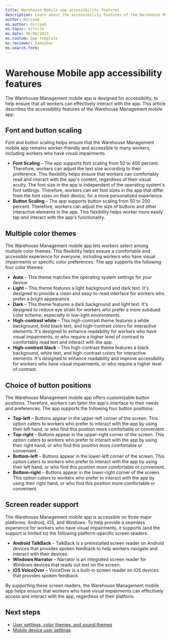 ```yaml
---
title: Warehouse Mobile app accessibility features
description: Learn about the accessibility features of the Warehouse Management mobile app, including an outline on font and button scaling.
author: Mirzaab
ms.author: mirzaab
ms.topic: article
ms.date: 06/08/2023
ms.custom: bap-template
ms.reviewer: kamaybac
ms.search.form:
---
```


# Warehouse Mobile app accessibility features

The Warehouse Management mobile app is designed for accessibility, to help ensure that all workers can effectively interact with the app. This article describes the accessibility features of the Warehouse Management mobile app.

## Font and button scaling

Font and button scaling helps ensure that the Warehouse Management mobile app remains worker-friendly and accessible to many workers, including workers who have visual impairments.

- **Font Scaling** – The app supports font scaling from 50 to 400 percent. Therefore, workers can adjust the text size according to their preference. This flexibility helps ensure that workers can comfortably read and interact with the app's content, regardless of their visual acuity. The font size in the app is independent of the operating system's font settings. Therefore, workers can set font sizes in the app that differ from the font sizes on their device, for a more personalized experience.
- **Button Scaling** – The app supports button scaling from 50 to 200 percent. Therefore, workers can adjust the size of buttons and other interactive elements in the app. This flexibility helps worker more easily tap and interact with the app's functionality.

## Multiple color themes

The Warehouse Management mobile app lets workers select among multiple color themes. This flexibility helps ensure a comfortable and accessible experience for everyone, including workers who have visual impairments or specific color preferences. The app supports the following four color themes:

- **Auto** – This theme matches the operating system settings for your device.
- **Light** – This theme features a light background and dark text. It's designed to provide a clean and easy-to-read interface for workers who prefer a bright appearance.
- **Dark** – This theme features a dark background and light text. It's designed to reduce eye strain for workers who prefer a more subdued color scheme, especially in low-light environments.
- **High-contrast white** – This high-contrast theme features a white background, bold black text, and high-contrast colors for interactive elements. It's designed to enhance readability for workers who have visual impairments, or who require a higher level of contrast to comfortably read text and interact with the app.
- **High-contrast black** – This high-contrast theme features a black background, white text, and high-contrast colors for interactive elements. It's designed to enhance readability and improve accessibility for workers who have visual impairments, or who require a higher level of contrast.

## Choice of button positions

The Warehouse Management mobile app offers customizable button positions. Therefore, workers can tailor the app's interface to their needs and preferences. The app supports the following four button positions:

- **Top-left** – Buttons appear in the upper-left corner of the screen. This option caters to workers who prefer to interact with the app by using their left hand, or who find this position more comfortable or convenient.
- **Top-right** – Buttons appear in the upper-right corner of the screen. This option caters to workers who prefer to interact with the app by using their right hand, or who find this position more comfortable or convenient.
- **Bottom-left** – Buttons appear in the lower-left corner of the screen. This option caters to workers who prefer to interact with the app by using their left hand, or who find this position more comfortable or convenient.
- **Bottom-right** – Buttons appear in the lower-right corner of the screen. This option caters to workers who prefer to interact with the app by using their right hand, or who find this position more comfortable or convenient.

## Screen reader support

The Warehouse Management mobile app is accessible on three major platforms: Android, iOS, and Windows. To help provide a seamless experience for workers who have visual impairments, it supports (and the support is limited to) the following platform-specific screen readers:

- **Android TalkBack** – TalkBack is a preinstalled screen reader on Android devices that provides spoken feedback to help workers navigate and interact with their devices.
- **Windows Narrator** – Narrator is an integrated screen reader for Windows devices that reads out text on the screen.
- **iOS VoiceOver** – VoiceOver is a built-in screen reader on iOS devices that provides spoken feedback.

By supporting these screen readers, the Warehouse Management mobile app helps ensure that workers who have visual impairments can effectively access and interact with the app, regardless of their platform.

## Next steps

- [User settings, color themes, and sound themes](warehouse-app-user-settings-themes.md)
- [Mobile device user settings](mobile-device-user-settings.md)
